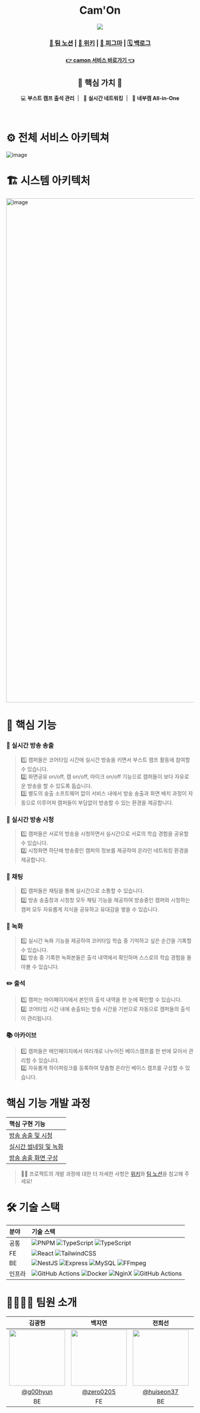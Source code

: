 <div align="center">
    <h1>Cam'On</h1>
    <img src="https://github.com/user-attachments/assets/5dbc8d2a-8819-43bf-9d5e-9fd9237c971d">
    <br />
    <h3>
      <a href='https://intelligent-broker-ff0.notion.site/Cam-on-1290201238ac808ebb56d75e07685ae4'>📒 팀 노션</a> | 
      <a href='https://github.com/boostcampwm-2024/web20-camon/wiki'>🔎 위키</a> | 
      <a href='https://www.figma.com/design/ckY510YXPKJJUoURVxlmYz/Cam'on?node-id=0-1&node-type=canvas&t=BIq7ck3oUBLHea8J-0'>🎨 피그마</a> | 
      <a href='https://github.com/orgs/boostcampwm-2024/projects/85'on?node-id=0-1&node-type=canvas&t=BIq7ck3oUBLHea8J-0'>🗓️ 백로그</a>
    </h3>
    <h4>
      <a href='https://cam-on.site'>👉 camon 서비스 바로가기 👈</a> 
    </h3>
    <h2>🌟 핵심 가치 🌟</h2>
    <p>
        💻 <b>부스트 캠프 출석 관리</b>&nbsp;&nbsp;|&nbsp;&nbsp;
        🤝 <b>실시간 네트워킹</b>&nbsp;&nbsp;|&nbsp;&nbsp;
        👥 <b>네부캠 All-in-One</b>
    </p>
</div>
<br/>

# ⚙️ 전체 서비스 아키텍쳐
![image](https://github.com/user-attachments/assets/f35da73a-0cc6-4aa1-b0aa-36094ffeb87e)

# 🏗️ 시스템 아키텍처
<img width="1352" alt="image" src="https://github.com/user-attachments/assets/e8e1eef7-4c3e-46e6-bdae-91934bcc4237">

# 🎯 핵심 기능
### 🎥 실시간 방송 송출
> 1️⃣ 캠퍼들은 코어타임 시간에 실시간 방송을 키면서 부스트 캠프 활동에 참여할 수 있습니다.<br>
> 2️⃣ 화면공유 on/off, 캠 on/off, 마이크 on/off 기능으로  캠퍼들이 보다 자유로운 방송을 할 수 있도록 돕습니다.<br>
> 3️⃣ 별도의 송출 소프트웨어 없이 서비스 내에서 방송 송출과 화면 배치 과정이 자동으로 이루어져 캠퍼들이 부담없이 방송할 수 있는 환경을 제공합니다.

### 👀 실시간 방송 시청
> 1️⃣ 캠퍼들은 서로의 방송을 시청하면서 실시간으로 서로의 학습 경험을 공유할 수 있습니다.<br>
> 2️⃣ 시청화면 하단에 방송중인 캠퍼의 정보를 제공하여 온라인 네트워킹 환경을 제공합니다.<br>

### 💬 채팅
> 1️⃣ 캠퍼들은 채팅을 통해 실시간으로 소통할 수 있습니다.<br>
> 2️⃣ 방송 송출창과 시청창 모두 채팅 기능을 제공하여 방송중인 캠퍼와 시청하는 캠퍼 모두 자유롭게 지식을 공유하고 유대감을 쌓을 수 있습니다.<br>

### 🔴 녹화
> 1️⃣ 실시간 녹화 기능을 제공하여 코어타임 학습 중 기억하고 싶은 순간을 기록할 수 있습니다.<br>
> 2️⃣ 방송 중 기록한 녹화본들은 출석 내역에서 확인하며 스스로의 학습 경험을 돌아볼 수 있습니다.<br>

### ✏️ 출석
> 1️⃣ 캠퍼는 마이페이지에서 본인의 출석 내역을 한 눈에 확인할 수 있습니다.<br>
> 2️⃣ 코어타임 시간 내에 송출되는 방송 시간을 기반으로 자동으로 캠퍼들의 출석이 관리됩니다.<br>

### 📚 아카이브
> 1️⃣ 캠퍼들은 메인페이지에서 여러개로 나누어진 베이스캠프를 한 번에 모아서 관리할 수 있습니다.<br>
> 2️⃣ 자유롭게 하이퍼링크를 등록하여 맞춤형 온라인 베이스 캠프를 구성할 수 있습니다.<br>

# 핵심 기능 개발 과정
| 핵심 구현 기능 |
|:---|
| [방송 송출 및 시청](https://github.com/boostcampwm-2024/web20-camon/wiki/%EB%B0%A9%EC%86%A1-%EC%86%A1%EC%B6%9C-%EB%B0%8F-%EC%8B%9C%EC%B2%AD-%EA%B5%AC%ED%98%84) | 
| [실시간 썸네일 및 녹화](https://github.com/boostcampwm-2024/web20-camon/wiki/%EC%8B%A4%EC%8B%9C%EA%B0%84-%EC%8D%B8%EB%84%A4%EC%9D%BC%EA%B3%BC-%EB%85%B9%ED%99%94-%EA%B8%B0%EB%8A%A5-%EA%B5%AC%ED%98%84) |
|[방송 송출 화면 구성](https://github.com/boostcampwm-2024/web20-camon/wiki/Canvas-Api%EB%A5%BC-%EC%82%AC%EC%9A%A9%ED%95%9C-%EB%B0%A9%EC%86%A1-%EC%86%A1%EC%B6%9C-%ED%99%94%EB%A9%B4-%EA%B5%AC%EC%84%B1)|


> 🙇‍♀️ 프로젝트의 개발 과정에 대한 더 자세한 사항은 [위키](https://github.com/boostcampwm-2024/web20-camon/wiki)와 [팀 노션](https://intelligent-broker-ff0.notion.site/Cam-on-1290201238ac808ebb56d75e07685ae4)을 참고해 주세요!

# 🛠️ 기술 스택

| 분야 | 기술 스택 |
|:---|:---|
| 공통       | ![PNPM](https://img.shields.io/badge/pnpm-%234a4a4a.svg?style=for-the-badge&logo=pnpm&logoColor=f69220) ![TypeScript](https://img.shields.io/badge/typescript-3178C6?style=for-the-badge&logo=typescript&logoColor=white) ![TypeScript](https://img.shields.io/badge/mediasoup-895fde?style=for-the-badge&logoColor=white)                                                                                                                                          |
| FE | ![React](https://img.shields.io/badge/react-%2320232a.svg?style=for-the-badge&logo=react&logoColor=%2361DAFB) ![TailwindCSS](https://img.shields.io/badge/tailwindcss-%2338B2AC.svg?style=for-the-badge&logo=tailwind-css&logoColor=white) |
| BE     | ![NestJS](https://img.shields.io/badge/nestjs-E0234E?style=for-the-badge&logo=nestjs&logoColor=white) ![Express](https://img.shields.io/badge/express-000000?style=for-the-badge&logo=FFmpeg&logoColor=white) ![MySQL](https://img.shields.io/badge/mysql-4479A1?style=for-the-badge&logo=mysql&logoColor=white) ![FFmpeg](https://img.shields.io/badge/FFmpeg-007808?style=for-the-badge&logo=FFmpeg&logoColor=white)                                      |
| 인프라   |  ![GitHub Actions](https://img.shields.io/badge/Ncloud-03C75A?style=for-the-badge&logo=naver&logoColor=white) ![Docker](https://img.shields.io/badge/docker-2496ED?style=for-the-badge&logo=docker&logoColor=white) ![NginX](https://img.shields.io/badge/nginx-009639?style=for-the-badge&logo=nginx&logoColor=white) ![GitHub Actions](https://img.shields.io/badge/githubactions-FF4438?style=for-the-badge&logo=githubactions&logoColor=white)                 |

# 👨‍👩‍👧‍👦 팀원 소개
| 김광현| 백지연 | 전희선 | 한승헌 |
|:---:|:---:|:---:|:---:|
| <img src="https://github.com/g00hyun.png" width="150" height="150"> | <img src="https://github.com/zero0205.png" width="150" height="150"> | <img src="https://github.com/huiseon37.png" width="150" height="150"> | <img src="https://github.com/seungheon123.png" width="150" height="150"> |
| [@g00hyun](https://github.com/g00hyun) | [@zero0205](https://github.com/zero0205) | [@huiseon37](https://github.com/huiseon37) | [@seungheon123](https://github.com/seungheon123) |
| BE | FE | BE | BE |


<!-- ## 🚀 시작하기
### Installation
```bash
# 저장소 클론
git clone https://github.com/boostcampwm-2024/web20-camon.git

# 의존성 설치
pnpm install

# client
cd apps/client
pnpm dev

# api / media / chat 서버
cd apps/{SERVER_NAME}
pnpm start
``` -->
